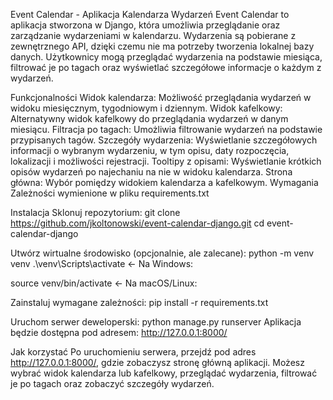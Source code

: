 Event Calendar - Aplikacja Kalendarza Wydarzeń
Event Calendar to aplikacja stworzona w Django, która umożliwia przeglądanie oraz zarządzanie wydarzeniami w kalendarzu. Wydarzenia są pobierane z zewnętrznego API, dzięki czemu nie ma potrzeby tworzenia lokalnej bazy danych. Użytkownicy mogą przeglądać wydarzenia na podstawie miesiąca, filtrować je po tagach oraz wyświetlać szczegółowe informacje o każdym z wydarzeń.

Funkcjonalności
Widok kalendarza: Możliwość przeglądania wydarzeń w widoku miesięcznym, tygodniowym i dziennym.
Widok kafelkowy: Alternatywny widok kafelkowy do przeglądania wydarzeń w danym miesiącu.
Filtracja po tagach: Umożliwia filtrowanie wydarzeń na podstawie przypisanych tagów.
Szczegóły wydarzenia: Wyświetlanie szczegółowych informacji o wybranym wydarzeniu, w tym opisu, daty rozpoczęcia, lokalizacji i możliwości rejestracji.
Tooltipy z opisami: Wyświetlanie krótkich opisów wydarzeń po najechaniu na nie w widoku kalendarza.
Strona główna: Wybór pomiędzy widokiem kalendarza a kafelkowym.
Wymagania
Zależności wymienione w pliku requirements.txt

Instalacja
Sklonuj repozytorium:
git clone https://github.com/jkoltonowski/event-calendar-django.git
cd event-calendar-django

Utwórz wirtualne środowisko (opcjonalnie, ale zalecane):
python -m venv venv
.\venv\Scripts\activate <- Na Windows:

source venv/bin/activate <- Na macOS/Linux:

Zainstaluj wymagane zależności:
pip install -r requirements.txt

Uruchom serwer deweloperski:
python manage.py runserver
Aplikacja będzie dostępna pod adresem: http://127.0.0.1:8000/

Jak korzystać
Po uruchomieniu serwera, przejdź pod adres http://127.0.0.1:8000/, gdzie zobaczysz stronę główną aplikacji. Możesz wybrać widok kalendarza lub kafelkowy, przeglądać wydarzenia, filtrować je po tagach oraz zobaczyć szczegóły wydarzeń.
